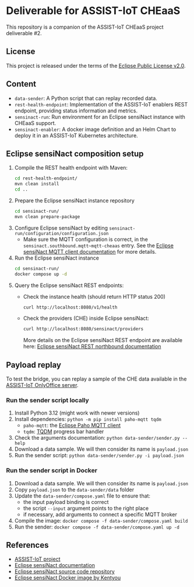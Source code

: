 # Deliverable for ASSIST-IoT CHEaaS

This repository is a companion of the ASSIST-IoT CHEaaS project deliverable #2.

## License

This project is released under the terms of the [Eclipse Public License v2.0](./LICENSE).

## Content

* `data-sender`: A Python script that can replay recorded data.
* `rest-health-endpoint`: Implementation of the ASSIST-IoT enablers REST endpoint, providing status information and metrics.
* `sensinact-run`: Run environment for an Eclipse sensiNact instance with CHEaaS support.
* `sensinact-enabler`: A docker image definition and an Helm Chart to deploy it in an ASSIST-IoT Kubernetes architecture.

## Eclipse sensiNact composition setup

1. Compile the REST health endpoint with Maven:
   ```bash
   cd rest-health-endpoint/
   mvn clean install
   cd ..
   ```
2. Prepare the Eclipse sensiNact instance repository
   ```bash
   cd sensinact-run/
   mvn clean prepare-package
   ```
3. Configure Eclipse sensiNact by editing `sensinact-run/configuration/configuration.json`
   * Make sure the MQTT configuration is correct, in the `sensinact.southbound.mqtt~mqtt-cheaas` entry.
   See the [Eclipse sensiNact MQTT client documentation](https://eclipse-sensinact.readthedocs.io/en/latest/southbound/mqtt/mqtt-client.html#configuration) for more details.
4. Run the Eclipse sensiNact instance
   ```bash
   cd sensinact-run/
   docker compose up -d
   ```
5. Query the Eclipse sensiNact REST endpoints:
   * Check the instance health (should return HTTP status 200)
     ```bash
     curl http://localhost:8080/v1/health
     ```
   * Check the providers (CHE) inside Eclipse sensiNact:
     ```bash
     curl http://localhost:8080/sensinact/providers
     ```

     More details on the Eclipse sensiNact REST endpoint are available here:
     [Eclipse sensiNact REST northbound documentation](https://eclipse-sensinact.readthedocs.io/en/latest/northbound/RestDataAccess.html)

## Payload replay

To test the bridge, you can replay a sample of the CHE data available in the [ASSIST-IoT OnlyOffice server](https://onlyoffice.assist-iot.eu/).

### Run the sender script locally

1. Install Python 3.12 (might work with newer versions)
2. Install dependencies: `python -m pip install paho-mqtt tqdm`
    * `paho-mqtt`: the [Eclipse Paho MQTT client](https://eclipse.dev/paho/index.php?page=clients/python/index.php)
    * `tqdm`: [TQDM](https://tqdm.github.io/) progress bar handler
3. Check the arguments documentation: `python data-sender/sender.py --help`
4. Download a data sample. We will then consider its name is `payload.json`
5. Run the sender script:
   `python data-sender/sender.py -i payload.json`

### Run the sender script in Docker

1. Download a data sample. We will then consider its name is `payload.json`
2. Copy `payload.json` to the `data-sender/data` folder
3. Update the `data-sender/compose.yaml` file to ensure that:
   * the input payload binding is correct
   * the script `--input` argument points to the right place
   * if necessary, add arguments to connect a specific MQTT broker
4. Compile the image: `docker compose -f data-sender/compose.yaml build`
5. Run the sender: `docker compose -f data-sender/compose.yaml up -d`

## References

* [ASSIST-IoT project](https://assist-iot.eu/)
* [Eclipse sensiNact documentation](https://eclipse-sensinact.readthedocs.io/)
* [Eclipse sensiNact source code repository](https://github.com/eclipse/org.eclipse.sensinact.gateway)
* [Eclipse sensiNact Docker image by Kentyou](https://github.com/kentyou/eclipse-sensinact-container)
